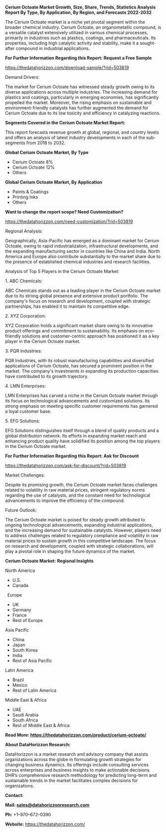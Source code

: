 ﻿**Cerium Octoate  Market Growth, Size, Share, Trends, Statistics Analysis Report By Type, By Application, By Region, and Forecasts 2022-2032**

The Cerium Octoate market is a niche yet pivotal segment within the broader chemical industry. Cerium Octoate, an organometallic compound, is a versatile catalyst extensively utilized in various chemical processes, primarily in industries such as plastics, coatings, and pharmaceuticals. Its properties, including high catalytic activity and stability, make it a sought-after compound in industrial applications. 

**For Further Information Regarding this Report: Request a Free Sample**	

<https://thedatahorizzon.com/download-sample/?rid=503819> 

Demand Drivers:

The market for Cerium Octoate has witnessed steady growth owing to its diverse applications across multiple industries. The increasing demand for plastics and coatings, particularly in emerging economies, has significantly propelled the market. Moreover, the rising emphasis on sustainable and environment-friendly catalysts has further augmented the demand for Cerium Octoate due to its low toxicity and efficiency in catalyzing reactions.

**Segments Covered in the Cerium Octoate Market Report:** 

This report forecasts revenue growth at global, regional, and country levels and offers an analysis of latest industry developments in each of the sub-segments from 2018 to 2032.

**Global Cerium Octoate Market, By Type**

- Cerium Octoate 8%
- Cerium Octoate 12%
- Others

**Global Cerium Octoate Market, By Application**

- Paints & Coatings
- Printing Inks
- Others

**Want to change the report scope? Need Customization?**

<https://thedatahorizzon.com/need-customization/?rid=503819> 

Regional Analysis:

Geographically, Asia-Pacific has emerged as a dominant market for Cerium Octoate, owing to rapid industrialization, infrastructural developments, and the expanding manufacturing sector in countries like China and India. North America and Europe also contribute substantially to the market share due to the presence of established chemical industries and research facilities.

Analysis of Top 5 Players in the Cerium Octoate Market:

1\. ABC Chemicals:

ABC Chemicals stands out as a leading player in the Cerium Octoate market due to its strong global presence and extensive product portfolio. The company's focus on research and development, coupled with strategic partnerships, has enabled it to maintain its competitive edge.

2\. XYZ Corporation:

XYZ Corporation holds a significant market share owing to its innovative product offerings and commitment to sustainability. Its emphasis on eco-friendly solutions and customer-centric approach has positioned it as a key player in the Cerium Octoate market.

3\. PQR Industries:

PQR Industries, with its robust manufacturing capabilities and diversified applications of Cerium Octoate, has secured a prominent position in the market. The company's investments in expanding its production capacities have contributed to its growth trajectory.

4\. LMN Enterprises:

LMN Enterprises has carved a niche in the Cerium Octoate market through its focus on technological advancements and customized solutions. Its strong emphasis on meeting specific customer requirements has garnered a loyal customer base.

5\. EFG Solutions:

EFG Solutions distinguishes itself through a blend of quality products and a global distribution network. Its efforts in expanding market reach and enhancing product quality have solidified its position among the top players in the Cerium Octoate market. 

**For Further Information Regarding this Report: Ask for Discount**	

<https://thedatahorizzon.com/ask-for-discount/?rid=503819> 

Market Challenges:

Despite its promising growth, the Cerium Octoate market faces challenges related to volatility in raw material prices, stringent regulatory norms regarding the use of catalysts, and the constant need for technological advancements to improve the efficiency of the compound.

Future Outlook:

The Cerium Octoate market is poised for steady growth attributed to ongoing technological advancements, expanding industrial applications, and the increasing demand for sustainable catalysts. However, players need to address challenges related to regulatory compliance and volatility in raw material prices to sustain growth in this competitive landscape. The focus on research and development, coupled with strategic collaborations, will play a pivotal role in shaping the future dynamics of the market.

**Cerium Octoate Market:** **Regional Insights**

North America

- U.S.
- Canada

` `Europe

- UK
- Germany
- France
- Rest of Europe

Asia Pacific

- China
- Japan
- South Korea
- India
- Rest of Asia Pacific

Latin America

- Brazil
- Mexico
- Rest of Latin America

Middle East & Africa

- UAE
- Saudi Arabia
- South Africa
- Rest of Middle East & Africa

**Read More: <https://thedatahorizzon.com/product/cerium-octoate/>** 

**About DataHorizzon Research:**

DataHorizzon is a market research and advisory company that assists organizations across the globe in formulating growth strategies for changing business dynamics. Its offerings include consulting services across enterprises and business insights to make actionable decisions. DHR’s comprehensive research methodology for predicting long-term and sustainable trends in the market facilitates complex decisions for organizations.

**Contact:**

**Mail: <sales@datahorizzonresearch.com>**

**Ph:** +1–970–672–0390

**Website:** <https://thedatahorizzon.com/>

